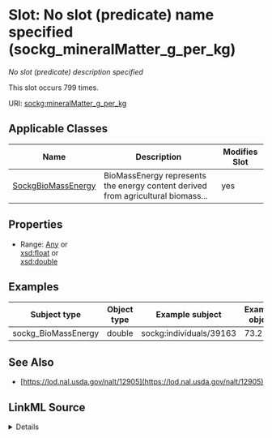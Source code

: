 

# Slot: No slot (predicate) name specified (sockg_mineralMatter_g_per_kg)


_No slot (predicate) description specified_






This slot occurs 799 times.


URI: [sockg:mineralMatter_g_per_kg](https://idir.uta.edu/sockg-ontology/docs/mineralMatter_g_per_kg)



<!-- no inheritance hierarchy -->





## Applicable Classes

| Name | Description | Modifies Slot |
| --- | --- | --- |
| [SockgBioMassEnergy](../classes/SockgBioMassEnergy.md) | BioMassEnergy represents the energy content derived from agricultural biomass... |  yes  |







## Properties

* Range: [Any](../classes/Any.md)&nbsp;or&nbsp;<br />[xsd:float](http://www.w3.org/2001/XMLSchema#float)&nbsp;or&nbsp;<br />[xsd:double](http://www.w3.org/2001/XMLSchema#double)






## Examples

| Subject type | Object type | Example subject | Example object | Occurrences |
| --- | --- | --- | --- | --- |
| sockg_BioMassEnergy | double | sockg:individuals/39163 | 73.2 | 799 |


## See Also

* [https://lod.nal.usda.gov/nalt/12905](https://lod.nal.usda.gov/nalt/12905)



## LinkML Source

<details>

```yaml
name: sockg_mineralMatter_g_per_kg
annotations:
  count:
    tag: count
    value: 799
description: No slot (predicate) description specified
title: No slot (predicate) name specified
examples:
- object:
    example_object: '73.2'
    example_object_type: double
    example_predicate: sockg:mineralMatter_g_per_kg
    example_subject: sockg:individuals/39163
    example_subject_type: sockg_BioMassEnergy
from_schema: soc-kg
see_also:
- https://lod.nal.usda.gov/nalt/12905
rank: 1000
domain: sockg_BioMassEnergy
slot_uri: sockg:mineralMatter_g_per_kg
alias: sockg_mineralMatter_g_per_kg
domain_of:
- sockg_BioMassEnergy
range: Any
any_of:
- range: float
- range: double

```
</details>